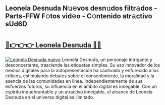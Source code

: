 ## Leonela Desnuda N𝚞𝚎vos desn𝚞dos filtr𝚊dos - Parts-FFW F𝚘tos vid𝚎o - C𝚘ntenido atr𝚊ctivo sUd6D

# <h2><a href="http://mb8mir.tromn.icu/?c=Leonela+Desnuda">🔗👉👉👉 Leonela Desnuda 🔗🔗</a></h2>

[![Leonela Desnuda nuevo](https://i.imgur.com/pEAQMta.gif)](http://mb8mir.tromn.icu/?c=Leonela+Desnuda)
Leonela Desnuda, un personaje intrigante y desconcertante, trasciende las etiquetas simples. Su uso innovador de los medios digitales para la autopresentación ha cautivado y enfurecido a los críticos, estimulando debates sobre el consentimiento, la moralidad y la esencia de las comunidades en línea. Independientemente de sus esfuerzos futuros, su influencia en el ámbito digital es innegable. Con un espíritu inquebrantable y un atractivo innegable, el alcance de Leonela Desnuda en el universo digital es ilimitado.
